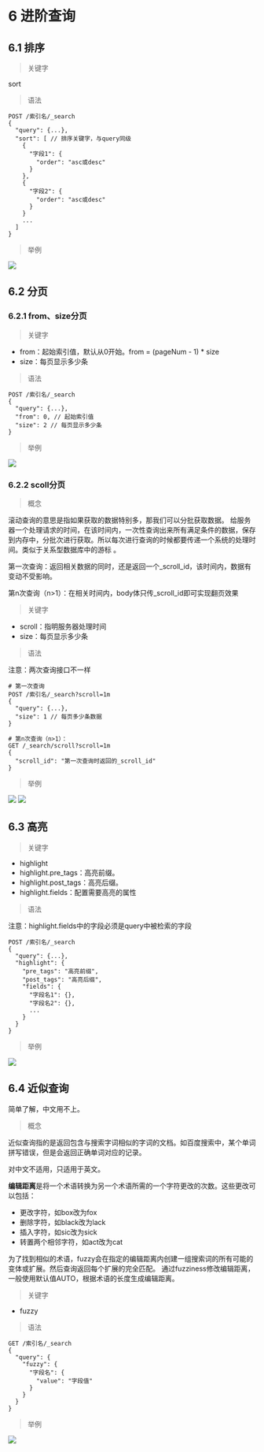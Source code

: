 # 6 进阶查询

## 6.1 排序

>关键字

sort

>语法

```
POST /索引名/_search
{
  "query": {...},
  "sort": [ // 排序关键字，与query同级
    {
      "字段1": {
        "order": "asc或desc"
      }
    },
    {
      "字段2": {
        "order": "asc或desc"
      }
    }
    ...
  ]
}
```

>举例

![](./images/Part6/sort.png)

## 6.2 分页

### 6.2.1 from、size分页

> 关键字
* from：起始索引值，默认从0开始。from = (pageNum - 1) * size
* size：每页显示多少条

> 语法

```
POST /索引名/_search
{
  "query": {...},
  "from": 0, // 起始索引值
  "size": 2 // 每页显示多少条
}
```

> 举例

![](./images/Part6/from_size.png)

### 6.2.2 scoll分页

>概念

滚动查询的意思是指如果获取的数据特别多，那我们可以分批获取数据。
给服务器一个处理请求的时间，在该时间内，一次性查询出来所有满足条件的数据，保存到内存中，分批次进行获取。所以每次进行查询的时候都要传递一个系统的处理时间。类似于关系型数据库中的游标 。

第一次查询：返回相关数据的同时，还是返回一个_scroll_id，该时间内，数据有变动不受影响。

第n次查询（n>1）：在相关时间内，body体只传_scroll_id即可实现翻页效果

> 关键字
* scroll：指明服务器处理时间
* size：每页显示多少条

> 语法

注意：两次查询接口不一样

```
# 第一次查询
POST /索引名/_search?scroll=1m
{
  "query": {...}, 
  "size": 1 // 每页多少条数据
}

# 第n次查询（n>1）：
GET /_search/scroll?scroll=1m
{
  "scroll_id": "第一次查询时返回的_scroll_id"
}
```

> 举例

![](./images/Part6/scroll_first.png)
![](./images/Part6/scroll_second.png)


## 6.3 高亮

>关键字
* highlight
* highlight.pre_tags：高亮前缀。
* highlight.post_tags：高亮后缀。
* highlight.fields：配置需要高亮的属性

>语法

注意：highlight.fields中的字段必须是query中被检索的字段
```
POST /索引名/_search
{
  "query": {...},
  "highlight": {
    "pre_tags": "高亮前缀",
    "post_tags": "高亮后缀",
    "fields": {
      "字段名1": {},
      "字段名2": {},
      ...
    }
  }
}
```

>举例

![](./images/Part6/highlight.png)

## 6.4 近似查询

简单了解，中文用不上。

>概念

近似查询指的是返回包含与搜索字词相似的字词的文档。如百度搜索中，某个单词拼写错误，但是会返回正确单词对应的记录。

对中文不适用，只适用于英文。

**编辑距离**是将一个术语转换为另一个术语所需的一个字符更改的次数。这些更改可以包括：
* 更改字符，如box改为fox
* 删除字符，如black改为lack
* 插入字符，如sic改为sick
* 转置两个相邻字符，如act改为cat

为了找到相似的术语，fuzzy会在指定的编辑距离内创建一组搜索词的所有可能的变体或扩展。然后查询返回每个扩展的完全匹配。
通过fuzziness修改编辑距离，一般使用默认值AUTO，根据术语的长度生成编辑距离。

>关键字

* fuzzy

> 语法

```
GET /索引名/_search
{
  "query": {
    "fuzzy": {
      "字段名": {
        "value": "字段值"
      }
    }
  }
}
```

>举例

![](./images/Part6/fuzzy.png)